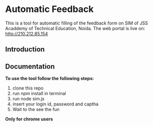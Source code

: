
Automatic Feedback
===================================

This is a tool for automatic filling of the feedback form on SIM of
JSS Acaddemy of Technical Education, Noida.
The web portal is live on: http://210.212.85.154

Introduction
------------

## Documentation

**To use the tool follow the following steps:**

1. clone this repo
2. run npm install in terminal
3. run node sim.js
4. insert your login id, password and captha
5. Wait to the see the fun

**Only for chrome users**